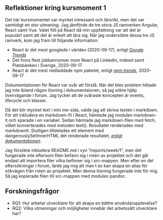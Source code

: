 Reflektioner kring kursmoment 1
-------------------------------

Det här kursmomentet var mycket intressant och lärorikt, men det var samtidigt en stor utmaning. Jag jämförde de tre stora JS ramverken Angular, React samt Vue. Valet föll på React då min uppfattning var att det är populärt samt att det är enkelt att lära sig. När jag undersökte dessa tre JS ramverk, kom jag fram till följande information:

* React är det mest googlade i världen (2020-09-17), enligt *[Google Trends](https://trends.google.com/trends/explore?q=react,vue,angular)*
* Det finns flest jobbannonser inom React på Linkedin, indeed samt Platsbanken i Sverige, 2020-09-17
* React är det mest nedladdade npm paketet, enligt *[npm trends](https://www.npmtrends.com/vue-vs-angular-vs-react)*, 2020-09-17

Dokumentationen för React var svår att förstå. När det blev problem hittade jag inte ibland någon lösning i dokumentaionen, så jag sökte hjälp övervägande i forum. Jag tycker att de svåraste koncepten är events, lifecycle och klasser.

Då det blir mycket text i min me-sida, valde jag att skriva texten i markdown. För att inkludera en markdown-fil i React, hämtade jag modulen markdown-it och sparade i en variabel. Sedan hämtade jag markdown-filen med fetch, vilket konverterades med metoden text(). Resultatet renderades med markdownit. Slutligen tilldelades ett element med dangerouslySetInnerHTML det renderade resultatet, *[enligt dokumentationen](https://reactjs.org/docs/dom-elements.html)*.

Jag försökte inkludera README.md i vyn ”/reports/week/1”, men det fungerade inte eftersom filen befann sig i roten av projektet och det går endast att importera filer vilka befinner sig i src-mappen. Men efter en del eftersökningar i forum, lärde jag mig att man t ex kan skapa en alias för sökvägen från roten av projektet. Men denna lösning fungerade inte för mig. Så jag kopierade filen till src-mappen med modulen pandoc.

Forskningsfrågor
----------------

* RQ1: Hur arbetar utvecklare för att skapa en bättre användarupplevelse?
* RQ2: Vilka utmaningar och möjligheter innebär det arbetssätt utvecklare har?
